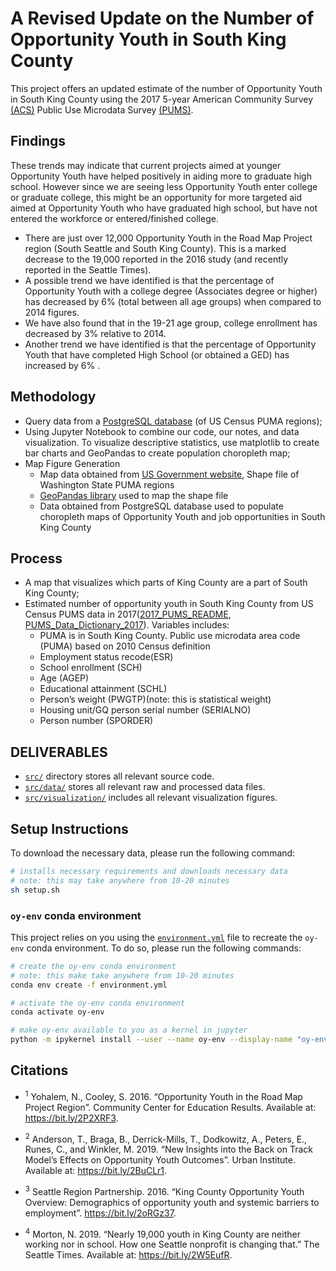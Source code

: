 # A Revised Update on the Number of Opportunity Youth in South King County

This project offers an updated estimate of the number of Opportunity Youth in South King County using the 2017 5-year American Community Survey [(ACS)](https://www.census.gov/programs-surveys/acs/about.html) Public Use Microdata Survey [(PUMS)](https://www.census.gov/programs-surveys/acs/technical-documentation/pums.html).

## Findings

These trends may indicate that current projects aimed at younger Opportunity Youth have helped positively in aiding more to graduate high school. However since we are seeing less Opportunity Youth enter college or graduate college, this might be an opportunity for more targeted aid aimed at Opportunity Youth who have graduated high school, but have not entered the workforce or entered/finished college.

* There are just over 12,000 Opportunity Youth in the Road Map Project region (South Seattle and South King County). This is a marked decrease to the 19,000 reported in the 2016 study (and recently reported in the Seattle Times).
* A possible trend we have identified is that the percentage of Opportunity Youth with a college degree (Associates degree or higher) has decreased by 6% (total between all age groups) when compared to 2014 figures.
* We have also found that in the 19-21 age group, college enrollment has decreased by 3% relative to 2014. 
* Another trend we have identified is that the percentage of Opportunity Youth that have completed High School (or obtained a GED) has increased by 6% .  

## Methodology

* Query data from a [PostgreSQL database](https://www.postgresql.org/) (of US Census PUMA regions);
* Using Jupyter Notebook to combine our code, our notes, and data visualization. To visualize descriptive statistics, use matplotlib to create bar charts and GeoPandas to create population choropleth map;
* Map Figure Generation
    + Map data obtained from [US Government website](), Shape file of Washington State PUMA regions
    + [GeoPandas library](http://geopandas.org/) used to map the shape file
    + Data obtained from PostgreSQL database used to populate choropleth maps of Opportunity Youth and job opportunities in South King County

## Process
* A map that visualizes which parts of King County are a part of South King County;
* Estimated number of opportunity youth in South King County from US Census PUMS data in 2017([2017_PUMS_README](references/ACS2013_2017_PUMS_README.pdf), [PUMS_Data_Dictionary_2017](references/PUMS_Data_Dictionary_2017.pdf)). Variables includes:                
    + PUMA is in South King County. Public use microdata area code (PUMA) based on 2010 Census definition    
    + Employment status recode(ESR)
    + School enrollment (SCH)
    + Age (AGEP)                    
    + Educational attainment (SCHL)
    + Person’s weight (PWGTP)(note: this is statistical weight)
    + Housing unit/GQ person serial number (SERIALNO)
    + Person number (SPORDER) 


## DELIVERABLES
* [`src/`](/src) directory stores all relevant source code.
* [`src/data/`](src/data) stores all relevant raw and processed data files.
* [`src/visualization/`](src/src/visualization/) includes all relevant visualization figures.

## Setup Instructions

To download the necessary data, please run the following command:

```bash
# installs necessary requirements and downloads necessary data
# note: this may take anywhere from 10-20 minutes
sh setup.sh
```

### `oy-env` conda environment

This project relies on you using the [`environment.yml`](environment.yml) file to recreate the `oy-env` conda environment. To do so, please run the following commands:

```bash
# create the oy-env conda environment
# note: this make take anywhere from 10-20 minutes
conda env create -f environment.yml

# activate the oy-env conda environment
conda activate oy-env

# make oy-env available to you as a kernel in jupyter
python -m ipykernel install --user --name oy-env --display-name "oy-env"
```

## Citations

* <sup>1</sup> Yohalem, N., Cooley, S. 2016. “Opportunity Youth in the Road Map Project Region”. Community Center for Education Results. Available at: https://bit.ly/2P2XRF3. 

* <sup>2</sup> Anderson, T., Braga, B., Derrick-Mills, T., Dodkowitz, A., Peters, E., Runes, C., and Winkler, M. 2019. “New Insights into the Back on Track Model’s Effects on Opportunity Youth Outcomes”. Urban Institute. Available at: https://bit.ly/2BuCLr1. 

* <sup>3</sup> Seattle Region Partnership. 2016. “King County Opportunity Youth Overview: Demographics of opportunity youth and systemic barriers to employment”. https://bit.ly/2oRGz37. 

* <sup>4</sup> Morton, N. 2019. “Nearly 19,000 youth in King County are neither working nor in school. How one Seattle nonprofit is changing that.” The Seattle Times. Available at: https://bit.ly/2W5EufR. 